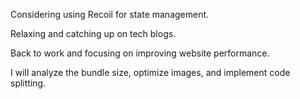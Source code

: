 Considering using Recoil for state management.

Relaxing and catching up on tech blogs.

Back to work and focusing on improving website performance.

I will analyze the bundle size, optimize images, and implement code splitting.
